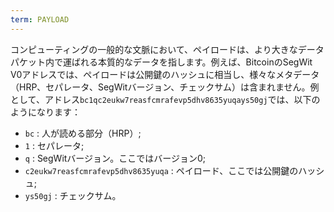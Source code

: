 ```yaml
---
term: PAYLOAD
---
```


コンピューティングの一般的な文脈において、ペイロードは、より大きなデータパケット内で運ばれる本質的なデータを指します。例えば、BitcoinのSegWit V0アドレスでは、ペイロードは公開鍵のハッシュに相当し、様々なメタデータ（HRP、セパレータ、SegWitバージョン、チェックサム）は含まれません。例として、アドレス`bc1qc2eukw7reasfcmrafevp5dhv8635yuqays50gj`では、以下のようになります：
* `bc` : 人が読める部分（HRP）;
* `1` : セパレータ;
* `q` : SegWitバージョン。ここではバージョン0;
* `c2eukw7reasfcmrafevp5dhv8635yuqa` : ペイロード、ここでは公開鍵のハッシュ;
* `ys50gj` : チェックサム。